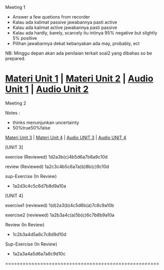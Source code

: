 Meeting 1 
- Answer a few quetions from recorder
- Kalau ada kalimat passive jawabannya pasti active
- Kalau ada kalimat active jawabannya pasti passive
- Kalau ada hardly, barely, scarcely itu intinya 95% negative but slightly 5% positive
- Pilihan jawabannya dekat kebanyakan ada may, probably, ect
    
NB: Minggu depan akan ada penilaian terkait soal2 yang dibahas so be prepared.
   
[Materi Unit 1](https://drive.google.com/file/d/1kiraYa57oZI74LyXhyBxNNdd-lJuRFse/view) | [Materi Unit 2](https://drive.google.com/file/d/1ydUneP05I7co21jlWrznx_-C8pOxl0qR/view) | [Audio Unit 1](https://drive.google.com/drive/folders/1B-rXVmz58c3FbZ-WoR6w3vsvPwPRwrJN?usp=sharing) | [Audio  Unit 2](https://drive.google.com/drive/folders/1pD-b3GRmrGQ5X1qfaoV0dGMPW9mwFzVI?usp=sharing)
=====================================================

Meeting 2

Notes :
- thinks menunjunkan uncertainty
- 50%true50%false

[Materi Unit 3](https://drive.google.com/file/d/1srgJr-miD16HWeqamcFyseEXMZwcpGFA/view) | [Materi Unit 4](https://drive.google.com/file/d/1504hhLAUisbQxTEWlObf2UfJRKn8JEbS/view) | [Audio  UNIT 3](https://drive.google.com/drive/folders/13sd5IuP-xg1FcNBuy0Xia72wGW4dv_HX?usp=sharing) | [Audio UNIT 4](https://drive.google.com/drive/folders/1Y7kbNi3v7qeFCPzu5Xy3y-IOIb3NeXUJ?usp=sharing)

 [UNIT 3]
 
exercise (Reviewed)
1d2a3b(c)4b5d6a7b8a9c10d

review (Reviewed)
1a2c3c4b5c6a7a(b)8b(c)9c10d

sup-Exercise (In Review)
- 1a2d3c4c5c6d7b8d9a10a 

[UNIT 4]

exercise1 (reviewed)
1(d)2a3(b)4c5d6b(a)7c8c9a10b

exercise2 (reviewed)
1a2b3a4c(a)5b(c)6c7b8b9a10a

Review (In Review)
- 1c2b3a4d5a6c7c8d9d10d

Sup-Exercise (In Review)
- 1a2a3a4a5d6a7a8c9d10c

=====================================================

